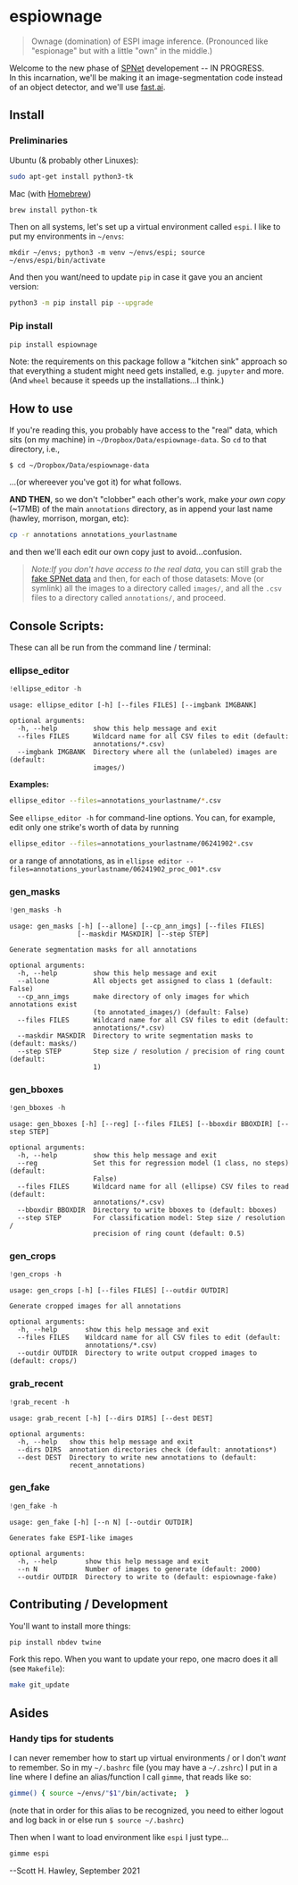 # espiownage



> Ownage (domination) of ESPI image inference. (Pronounced like "espionage" but with a little "own" in the middle.)

Welcome to the new phase of [SPNet](https://github.com/drscotthawley/SPNet) developement -- IN PROGRESS.  
In this incarnation, we'll be making it an image-segmentation code instead of an object detector, and we'll use [fast.ai](fast.ai).   

## Install

### Preliminaries

Ubuntu (& probably other Linuxes):
```bash
sudo apt-get install python3-tk
```

Mac (with [Homebrew](https://brew.sh/))
```bash
brew install python-tk
```

Then on all systems, let's set up a virtual environment called `espi`. 
I like to put my environments in `~/envs`:

```
mkdir ~/envs; python3 -m venv ~/envs/espi; source ~/envs/espi/bin/activate
```
And then you want/need to update `pip` in case it gave you an ancient version:

```bash
python3 -m pip install pip --upgrade
```

### Pip install

```bash
pip install espiownage
```
Note: the requirements on this package follow a "kitchen sink" approach so that everything a student might need gets installed, e.g. `jupyter` and more. (And `wheel` because it speeds up the installations...I think.)

## How to use

If you're reading this, you probably have access to the "real" data, which sits (on my machine) in `~/Dropbox/Data/espiownage-data`.  So `cd` to that directory, i.e.,
```
$ cd ~/Dropbox/Data/espiownage-data
```
...(or whereever you've got it) for what follows. 

**AND THEN**, so we don't "clobber" each other's work, make *your own copy* (~17MB) of the main `annotations` directory, as in append your last name (hawley, morrison, morgan, etc):

```bash
cp -r annotations annotations_yourlastname
```
and then we'll each edit our own copy just to avoid...confusion. 
> *Note:If you don't have access to the real data,* you can still grab the [fake SPNet data](https://zenodo.org/record/4445434) and then, for each of those datasets: Move (or symlink) all the images to a directory called `images/`, and all the `.csv` files to a directory called `annotations/`, and proceed.

## Console Scripts:
These can all be run from the command line / terminal:

### ellipse_editor

```python
!ellipse_editor -h
```

    usage: ellipse_editor [-h] [--files FILES] [--imgbank IMGBANK]
    
    optional arguments:
      -h, --help         show this help message and exit
      --files FILES      Wildcard name for all CSV files to edit (default:
                         annotations/*.csv)
      --imgbank IMGBANK  Directory where all the (unlabeled) images are (default:
                         images/)


**Examples:**
```bash
ellipse_editor --files=annotations_yourlastname/*.csv
```

See `ellipse_editor -h` for command-line options.   You can, for example, edit only one strike's worth of data by running

```bash
ellipse_editor --files=annotations_yourlastname/06241902*.csv
```
or a range of annotations, as in `ellipse editor --files=annotations_yourlastname/06241902_proc_001*.csv`

### gen_masks

```python
!gen_masks -h
```

    usage: gen_masks [-h] [--allone] [--cp_ann_imgs] [--files FILES]
                     [--maskdir MASKDIR] [--step STEP]
    
    Generate segmentation masks for all annotations
    
    optional arguments:
      -h, --help         show this help message and exit
      --allone           All objects get assigned to class 1 (default: False)
      --cp_ann_imgs      make directory of only images for which annotations exist
                         (to annotated_images/) (default: False)
      --files FILES      Wildcard name for all CSV files to edit (default:
                         annotations/*.csv)
      --maskdir MASKDIR  Directory to write segmentation masks to (default: masks/)
      --step STEP        Step size / resolution / precision of ring count (default:
                         1)


### gen_bboxes

```python
!gen_bboxes -h
```

    usage: gen_bboxes [-h] [--reg] [--files FILES] [--bboxdir BBOXDIR] [--step STEP]
    
    optional arguments:
      -h, --help         show this help message and exit
      --reg              Set this for regression model (1 class, no steps) (default:
                         False)
      --files FILES      Wildcard name for all (ellipse) CSV files to read (default:
                         annotations/*.csv)
      --bboxdir BBOXDIR  Directory to write bboxes to (default: bboxes)
      --step STEP        For classification model: Step size / resolution /
                         precision of ring count (default: 0.5)


### gen_crops

```python
!gen_crops -h
```

    usage: gen_crops [-h] [--files FILES] [--outdir OUTDIR]
    
    Generate cropped images for all annotations
    
    optional arguments:
      -h, --help       show this help message and exit
      --files FILES    Wildcard name for all CSV files to edit (default:
                       annotations/*.csv)
      --outdir OUTDIR  Directory to write output cropped images to (default: crops/)


### grab_recent

```python
!grab_recent -h
```

    usage: grab_recent [-h] [--dirs DIRS] [--dest DEST]
    
    optional arguments:
      -h, --help   show this help message and exit
      --dirs DIRS  annotation directories check (default: annotations*)
      --dest DEST  Directory to write new annotations to (default:
                   recent_annotations)


### gen_fake

```python
!gen_fake -h
```

    usage: gen_fake [-h] [--n N] [--outdir OUTDIR]
    
    Generates fake ESPI-like images
    
    optional arguments:
      -h, --help       show this help message and exit
      --n N            Number of images to generate (default: 2000)
      --outdir OUTDIR  Directory to write to (default: espiownage-fake)


## Contributing / Development 

You'll want to install more things:

```bash
pip install nbdev twine 
```

Fork this repo.  When you want to update your repo, one macro does it all (see `Makefile`):
```bash
make git_update
```

## Asides

### Handy tips for students
I can never remember how to start up virtual environments / or I don't *want* to remember. So in my `~/.bashrc` file (you may have a `~/.zshrc`) I put in a line where I define an alias/function I call `gimme`, that reads like so:
```bash
gimme() { source ~/envs/"$1"/bin/activate;  }
```
(note that in order for this alias to be recognized, you need to either logout and log back in or else run `$ source ~/.bashrc`)

Then when I want to load environment like `espi` I just type...
```bash
gimme espi
```


--Scott H. Hawley, September 2021
